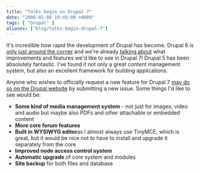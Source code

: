 ```yaml
---
title: "Talks begin on Drupal 7"
date: "2008-02-08 19:49:00 +0000"
tags: [ "Drupal" ]
aliases: ["blog/talks-begin-drupal-7"]
---
```

It's incredible how rapid the development of Drupal has become. Drupal 6 is [only just around the corner](http://drupal.org/drupal-6.0-rc3) and we're already [talking about](http://drupal.org/node/217702) what improvements and features we'd like to see in Drupal 7! Drupal 5 has been absolutely fantastic. I've found it not only a great content management system, but also an excellent framework for building applications.

<!--more-->

Anyone who wishes to officially request a new feature for Drupal 7 [may do so on the Drupal website](http://drupal.org/project/issues?projects=3060&categories=feature) by submitting a new issue. Some things I'd like to see would be:

* **Some kind of media management system** - not just for images, video and audio but maybe also PDFs and other attachable or embedded content
* **More core forum features**
* **Built in WYSIWYG editor**as I almost always use TinyMCE, which is great, but it would be nice not to have to install and upgrade it separately from the core
* **Improved node access control system**
* **Automatic upgrade** of core system and modules
* **Site backup** for both files and database